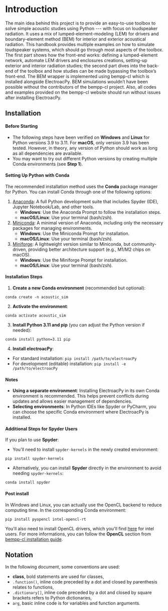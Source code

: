# Introduction
The main idea behind this project is to provide an easy-to-use toolbox to solve simple acoustic studies using Python --- with focus on loudspeaker radiation. It uses a mix of lumped-element-modeling (LEM) for drivers and boundary-element method (BEM) for interior and exterior acoustical radiation. This handbook provides multiple examples on how to simulate loudspeaker systems, which should go through most aspects of the toolbox. The first part shows how the front-end works: defining a lumped-element network, automate LEM drivers and enclosures creations, setting-up exterior and interior radiation studies; the second part dives into the back-end of the toolbox and how studies can be made bypassing the toolbox’s front-end. The BEM wrapper is implemented using bempp-cl which is installed alongside ElectroacPy. BEM simulations wouldn’t have been possible without the contributors of the bempp-cl project. Also, all codes and examples provided on the bempp-cl website should run without issues after installing ElectroacPy.

## Installation
#### Before Starting

- The following steps have been verified on **Windows** and **Linux** for Python versions 3.9 to 3.11. For **macOS**, only version 3.9 has been tested. However, in theory, any version of Python should work as long as all dependencies are available.
- You may want to try out different Python versions by creating multiple Conda environments (see **Step 1**).


#### Setting Up Python with Conda

The recommended installation method uses the **Conda** package manager for Python. You can install Conda through one of the following options:

1. [Anaconda](https://www.anaconda.com/download/): A full Python development suite that includes Spyder (IDE), Jupyter Notebook/Lab, and other tools.
    - **Windows**: Use the Anaconda Prompt to follow the installation steps.
    - **macOS/Linux**: Use your terminal (bash/zsh).
2. [Miniconda](https://docs.anaconda.com/free/miniconda/miniconda-install/): A minimal version of Anaconda, including only the necessary packages for managing environments.
    - **Windows**: Use the Miniconda Prompt for installation.
    - **macOS/Linux**: Use your terminal (bash/zsh).
3. [Miniforge](https://conda-forge.org/miniforge/): A lightweight version similar to Miniconda, but community-driven, providing better architecture support (e.g., M1/M2 chips on macOS).
    - **Windows**: Use the Miniforge Prompt for installation.
    - **macOS/Linux**: Use your terminal (bash/zsh).

#### Installation Steps

1. **Create a new Conda environment** (recommended but optional):
```shell
conda create -n acoustic_sim
```

2. **Activate the environment**:
```shell
conda activate acoustic_sim
```
3. **Install Python 3.11 and pip** (you can adjust the Python version if needed):
```shell
conda install python=3.11 pip
```
4. **Install electroacPy**:
- For standard installation:
`
pip install /path/to/electroacPy
`
- For development (editable) installation:
`
pip install -e /path/to/electroacPy
`

#### Notes
- **Using a separate environment**:  Installing ElectroacPy in its own Conda environment is recommended. This helps prevent conflicts during updates and allows easier management of dependencies.
- **Selecting environments**: In Python IDEs like Spyder or PyCharm, you can choose the specific Conda environment where ElectroacPy is installed.

#### Additional Steps for Spyder Users
If you plan to use **Spyder**:
- You'll need to install `spyder-kernels` in the newly created environment:
```shell
pip install spyder-kernels
```
- Alternatively, you can install **Spyder** directly in the environment to avoid needing `spyder-kernels`:
```shell
conda install spyder
```

#### Post install
In Windows and Linux, you can actually use the OpenCL backend to reduce computing time. In the corresponding Conda environment:
```shell
pip install pyopencl intel-opencl-rt
```
You'll also need to install OpenCL drivers, which you'll find [here](https://www.intel.com/content/www/us/en/developer/articles/technical/intel-cpu-runtime-for-opencl-applications-with-sycl-support.html) for intel users. For more informations, you can follow the **OpenCL** section from [bempp-cl installation guide](https://bempp.com/installation.html).


## Notation
In the following document, some conventions are used:

- **class**, bold statements are used for classes,
- `.function()`, inline code preceded by a dot and closed by parenthesis relates to functions,
- `.dictionary[]`, inline code preceded by a dot and closed by square brackets refers to Python dictionaries, 
- `arg`, basic inline code is for variables and function arguments.





